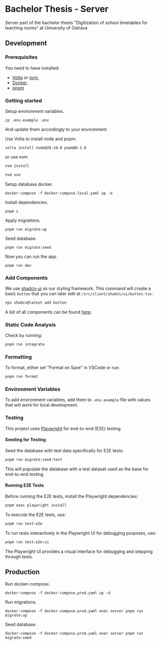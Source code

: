 # Bachelor Thesis - Server

Server part of the bachelor thesis "Digitization of school timetables for teaching rooms" at University of Ostrava

## Development

### Prerequisites

You need to have installed:

- [Volta](https://volta.sh/) or [nvm](https://github.com/nvm-sh/nvm),
- [Docker](https://www.docker.com/),
- [pnpm](https://pnpm.io/)

### Getting started

Setup environment variables.

```
cp .env.example .env
```

And update them accordingly to your environment.

Use Volta to install node and pnpm.

```
volta install node@20.10.0 pnpm@9.1.0
```

or use nvm

```bash
nvm install
```

```bash
nvm use
```

Setup database docker.

```
docker-compose -f docker-compose.local.yaml up -d
```

Install dependencies.

```
pnpm i
```

Apply migrations.

```
pnpm run migrate:up
```

Seed database.

```
pnpm run migrate:seed
```

Now you can run the app.

```
pnpm run dev
```

### Add Components

We use [shadcn-ui](https://ui.shadcn.com) as our styling framework. This command will create a basic `button` that you can later edit at `/src/client/shadcn/ui/button.tsx`.

```bash
npx shadcn@latest add button
```

A list of all components can be found [here](https://ui.shadcn.com/docs/components/button).

### Static Code Analysis

Check by running:

```bash
pnpm run integrate
```

### Formatting

To format, either set "Format on Save" in VSCode or run:

```bash
pnpm run format
```

### Environment Variables

To add environment variables, add them to `.env.example` file with values that will work for local development.

### Testing

This project uses [Playwright](https://playwright.dev/) for end-to-end (E2E) testing.

#### Seeding for Testing

Seed the database with test data specifically for E2E tests:

```bash
pnpm run migrate:seed:test
```

This will populate the database with a test dataset used as the base for end-to-end testing.

#### Running E2E Tests

Before running the E2E tests, install the Playwright dependencies:

```bash
pnpm exec playwright install
```

To execute the E2E tests, use:

```bash
pnpm run test:e2e
```

To run tests interactively in the Playwright UI for debugging purposes, use:

```bash
pnpm run test:e2e:ui
```

The Playwright UI provides a visual interface for debugging and stepping through tests.

## Production

Run docker-compose.

```
docker-compose -f docker-compose.prod.yaml up -d
```

Run migrations.

```
docker-compose -f docker-compose.prod.yaml exec server pnpm run migrate:up
```

Seed database.

```
docker-compose -f docker-compose.prod.yaml exec server pnpm run migrate:seed
```
